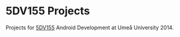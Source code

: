 5DV155 Projects
===========

Projects for [5DV155](https://www.cambro.umu.se/portal/page/dc515d8d-8dee-4c1b-8e9f-f7426f12b384) Android Development at Umeå University 2014.
